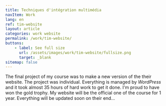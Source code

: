 ```yaml
---
title: Techniques d'intégration multimédia
navItem: Work
lang: en
ref: tim-website
layout: article
categories: work website
permalink: /work/tim-website/
buttons:
    - label: See full size
      url: /assets/images/work/tim-website/fullsize.png
      target: _blank
sitemap: false
---
```


The final project of my course was to make a new version of the their website. The project was individual. Everything is managed by _WordPress_ and it took almost 35 hours of hard work to get it done. I'm proud to have won the gold trophy. My website will be the official one of the course for 1 year. Everything will be updated soon on their end...
